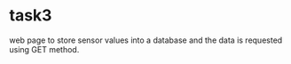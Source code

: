 # task3
web page to store sensor values into a database and the data is requested using GET method.
